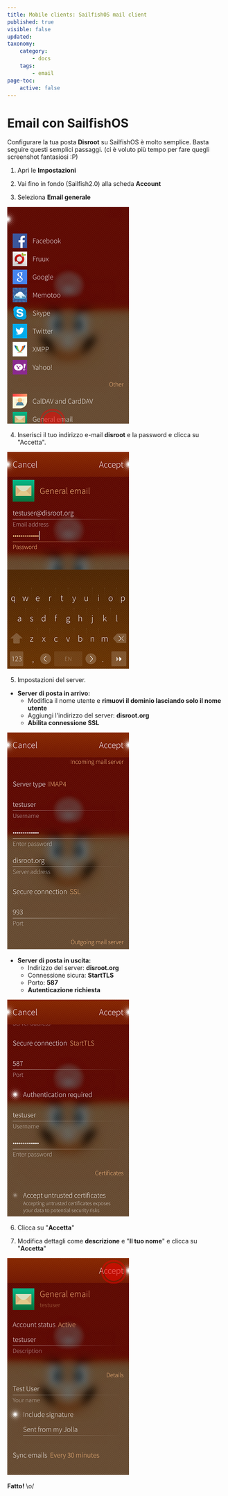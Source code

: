 ```yaml
---
title: Mobile clients: SailfishOS mail client
published: true
visible: false
updated:
taxonomy:
    category:
        - docs
    tags:
        - email
page-toc:
    active: false
---
```


# Email con SailfishOS

Configurare la tua posta **Disroot** su SailfishOS è molto semplice. Basta seguire questi semplici passaggi. (ci è voluto più tempo per fare quegli screenshot fantasiosi :P)


1. Apri le **Impostazioni**

2. Vai fino in fondo (Sailfish2.0) alla scheda **Account**

3. Seleziona **Email generale**

![](en/sailfish_mail1.png)

4. Inserisci il tuo indirizzo e-mail **disroot** e la password e clicca su "Accetta".

![](en/sailfish_mail2.png)

5. Impostazioni del server.

  - **Server di posta in arrivo:**
     - Modifica il nome utente e **rimuovi il dominio lasciando solo il nome utente**
     - Aggiungi l'indirizzo del server: **disroot.org**
     - **Abilita connessione SSL**
	 
![](en/sailfish_mail3.png)

- **Server di posta in uscita:**
     - Indirizzo del server: **disroot.org**
     - Connessione sicura: **StartTLS**
     - Porto: **587**
     - **Autenticazione richiesta**
	 
![](en/sailfish_mail4.png)

6. Clicca su "**Accetta**"

7. Modifica dettagli come **descrizione** e "**Il tuo nome**" e clicca su "**Accetta**"

![](en/sailfish_mail5.png)

**Fatto!** \o/
